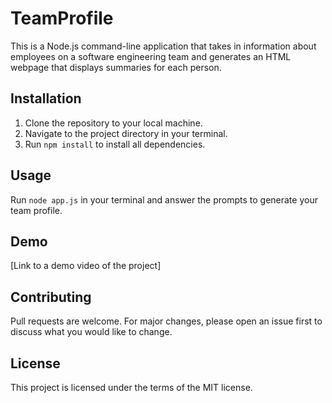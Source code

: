 # TeamProfile

This is a Node.js command-line application that takes in information about employees on a software engineering team and generates an HTML webpage that displays summaries for each person.

## Installation

1. Clone the repository to your local machine.
2. Navigate to the project directory in your terminal.
3. Run `npm install` to install all dependencies.

## Usage

Run `node app.js` in your terminal and answer the prompts to generate your team profile.

## Demo

[Link to a demo video of the project]

## Contributing

Pull requests are welcome. For major changes, please open an issue first to discuss what you would like to change.

## License

This project is licensed under the terms of the MIT license.